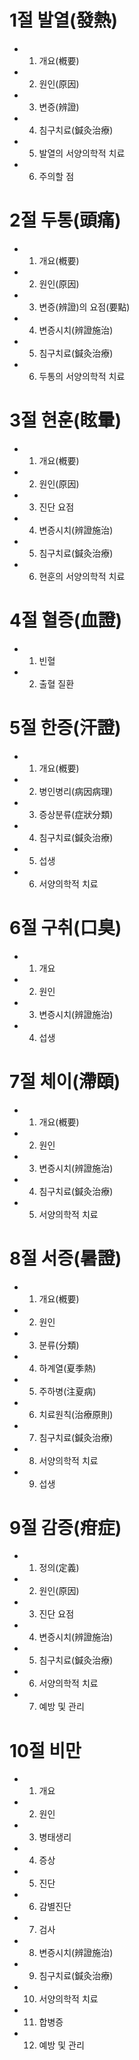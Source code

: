 # 1절 발열(發熱)
- 1. 개요(槪要)
- 2. 원인(原因)
- 3. 변증(辨證)
- 4. 침구치료(鍼灸治療)
- 5. 발열의 서양의학적 치료
- 6. 주의할 점
# 2절 두통(頭痛)
- 1. 개요(槪要)
- 2. 원인(原因)
- 3. 변증(辨證)의 요점(要點)
- 4. 변증시치(辨證施治) 
- 5. 침구치료(鍼灸治療)
- 6. 두통의 서양의학적 치료
# 3절 현훈(眩暈)
- 1. 개요(槪要)
- 2. 원인(原因)
- 3. 진단 요점
- 4. 변증시치(辨證施治) 
- 5. 침구치료(鍼灸治療)
- 6. 현훈의 서양의학적 치료
# 4절 혈증(血證)
- 1. 빈혈
- 2. 출혈 질환
# 5절 한증(汗證)
- 1. 개요(槪要)
- 2. 병인병리(病因病理)
- 3. 증상분류(症狀分類)
- 4. 침구치료(鍼灸治療)
- 5. 섭생
- 6. 서양의학적 치료
# 6절 구취(口臭)
- 1. 개요
- 2. 원인
- 3. 변증시치(辨證施治)
- 4. 섭생
# 7절 체이(滯頤)
- 1. 개요(槪要)
- 2. 원인
- 3. 변증시치(辨證施治)
- 4. 침구치료(鍼灸治療)
- 5. 서양의학적 치료
# 8절 서증(暑證)
- 1. 개요(槪要)
- 2. 원인
- 3. 분류(分類)
- 4. 하계열(夏季熱)
- 5. 주하병(注夏病)
- 6. 치료원칙(治療原則)
- 7. 침구치료(鍼灸治療)
- 8. 서양의학적 치료
- 9. 섭생
# 9절 감증(疳症)
- 1. 정의(定義)
- 2. 원인(原因)
- 3. 진단 요점
- 4. 변증시치(辨證施治) 
- 5. 침구치료(鍼灸治療)
- 6. 서양의학적 치료
- 7. 예방 및 관리
# 10절 비만
- 1. 개요
- 2. 원인
- 3. 병태생리
- 4. 증상
- 5. 진단
- 6. 감별진단
- 7. 검사
- 8. 변증시치(辨證施治) 
- 9. 침구치료(鍼灸治療)
- 10. 서양의학적 치료
- 11. 합병증
- 12. 예방 및 관리
